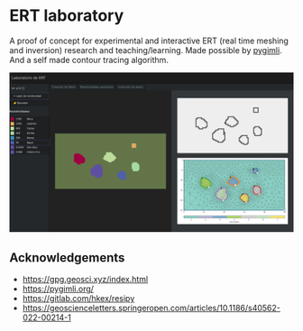 <!-- markdownlint-disable MD041 -->
<!-- markdownlint-disable MD022 -->

# ERT laboratory

A proof of concept for experimental and interactive ERT (real time meshing and inversion) research and teaching/learning. Made possible by [pygimli](https://pygimli.org/).
And a self made contour tracing algorithm.

![Frontend result for ERT laboratory](./assets/frontend.png)

## Acknowledgements

- <https://gpg.geosci.xyz/index.html>
- <https://pygimli.org/>
- <https://gitlab.com/hkex/resipy>
- <https://geoscienceletters.springeropen.com/articles/10.1186/s40562-022-00214-1>
